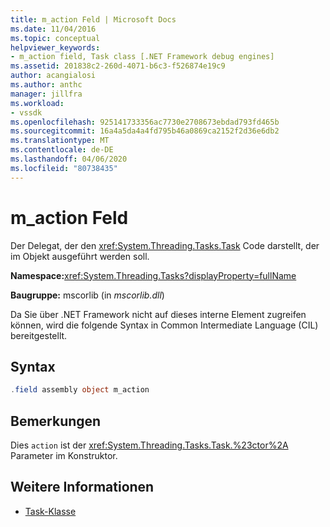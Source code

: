 ```yaml
---
title: m_action Feld | Microsoft Docs
ms.date: 11/04/2016
ms.topic: conceptual
helpviewer_keywords:
- m_action field, Task class [.NET Framework debug engines]
ms.assetid: 201838c2-260d-4071-b6c3-f526874e19c9
author: acangialosi
ms.author: anthc
manager: jillfra
ms.workload:
- vssdk
ms.openlocfilehash: 925141733356ac7730e2708673ebdad793fd465b
ms.sourcegitcommit: 16a4a5da4a4fd795b46a0869ca2152f2d36e6db2
ms.translationtype: MT
ms.contentlocale: de-DE
ms.lasthandoff: 04/06/2020
ms.locfileid: "80738435"
---
```

# <a name="m_action-field"></a>m_action Feld
Der Delegat, der den <xref:System.Threading.Tasks.Task> Code darstellt, der im Objekt ausgeführt werden soll.

 **Namespace:**<xref:System.Threading.Tasks?displayProperty=fullName>

 **Baugruppe:** mscorlib (in *mscorlib.dll*)

 Da Sie über .NET Framework nicht auf dieses interne Element zugreifen können, wird die folgende Syntax in Common Intermediate Language (CIL) bereitgestellt.

## <a name="syntax"></a>Syntax

```csharp
.field assembly object m_action
```

## <a name="remarks"></a>Bemerkungen
 Dies `action` ist der <xref:System.Threading.Tasks.Task.%23ctor%2A> Parameter im Konstruktor.

## <a name="see-also"></a>Weitere Informationen
- [Task-Klasse](../../extensibility/debugger/task-class-internal-members.md)
